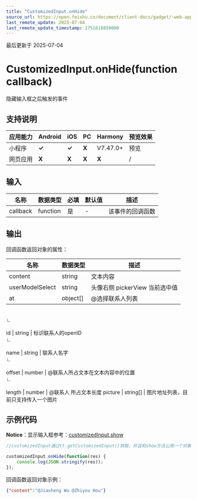 ```yaml
---
title: "CustomizedInput.onHide"
source_url: https://open.feishu.cn/document/client-docs/gadget/-web-app-api/interface/customized-input/customizedinput/onhide
last_remote_update: 2025-07-04
last_remote_update_timestamp: 1751618850000
---
```

最后更新于 2025-07-04

# CustomizedInput.onHide(function callback)

隐藏输入框之后触发的事件

## 支持说明

应用能力 | Android | iOS | PC | Harmony | 预览效果
--- | --- | --- | --- | --- | ---
小程序 | **✓** | **✓** | **X** | V7.47.0+ | 预览
网页应用 | **X** | **X** | **X** | **X** | /

## 输入

名称 | 数据类型 | 必填 | 默认值 | 描述
--- | --- | --- | --- | ---
callback | function | 是 | \- | 该事件的回调函数

## 输出
回调函数返回对象的属性：

名称 | 数据类型 | 描述
--- | --- | ---
content | string | 文本内容
userModelSelect | string | 头像右侧 pickerView 当前选中值
at | object[] | @选择联系人列表
&emsp;  
                    ∟  
                &nbsp;  
                    id | string | 标识联系人的openID
&emsp;  
                    ∟  
                &nbsp;  
                    name | string | 联系人名字
&emsp;  
                    ∟  
                &nbsp;  
                    offset | number | @联系人所占文本在文本内容中的位置
&emsp;  
                    ∟  
                &nbsp;  
                    length | number | @联系人 所占文本长度
picture | string[] | 图片地址列表，目前只支持传入一个图片

## 示例代码
**Notice**：显示输入框参考：[customizedInput.show](https://open.feishu.cn/document/uYjL24iN/uADN1EjLwQTNx4CM0UTM/customizedinput/show)

```js
//customizedInput通过tt.getCustomizedInput()获取，并且和show方法公用一个对象实例

customizedInput.onHide(function(res) {
    console.log(JSON.stringify(res));
});

```

回调函数返回对象示例：

```json
{"content":"@Jiasheng Wu @Zhiyou Hou"}
```
